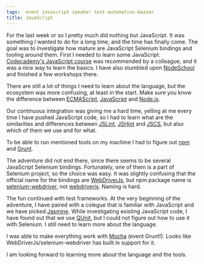 ```yaml
---
tags:  event javascript speaker test-automation-bazaar
title: JavaScript
---
```

For the last week or so I pretty much did nothing but JavaScript. It was something I wanted to do for a long time, and the time has finally come. The goal was to investigate how mature are JavaScript Selenium bindings and tooling around them. First I needed to learn some JavaScript. [Codecademy's JavaScript course](https://www.codecademy.com/learn/javascript) was recommended by a colleague, and it was a nice way to learn the basics. I have also stumbled upon [NodeSchool](http://nodeschool.io/) and finished a few workshops there.

There are still a lot of things I need to learn about the language, but the ecosystem was more confusing, at least in the start. Make sure you know the difference between [ECMAScript](https://en.wikipedia.org/wiki/ECMAScript), [JavaScript](https://en.wikipedia.org/wiki/JavaScript) and [Node.js](https://en.wikipedia.org/wiki/Node.js).

Our continuous integration was giving me a hard time, yelling at me every time I have pushed JavaScript code, so I had to learn what are the similarities and differences between [JSLint](https://en.wikipedia.org/wiki/JSLint), [JSHint](https://en.wikipedia.org/wiki/JSHint) and [JSCS](http://jscs.info/), but also which of them we use and for what.

To be able to run mentioned tools on my machine I had to figure out [npm](https://en.wikipedia.org/wiki/Npm_%28software%29) and [Grunt](http://gruntjs.com/).

The adventure did not end there, since there seems to be several JavaScript Selenium bindings. Fortunately, one of them is a part of Selenium project, so the choice was easy. It was slightly confusing that the official name for the bindings are [WebDriverJs](https://github.com/SeleniumHQ/selenium/wiki/WebDriverJs), but npm package name is [selenium-webdriver](https://www.npmjs.com/package/selenium-webdriver), not [webdriverjs](https://www.npmjs.com/package/webdriverjs). Naming is hard.

The fun continued with test frameworks. At the very beginning of the adventure, I have paired with a colegue that is familiar with JavaScript and we have picked [Jasmine](https://en.wikipedia.org/wiki/Jasmine_%28JavaScript_framework%29). While investigating existing JavaScript code, I have found out that we use [QUnit](https://en.wikipedia.org/wiki/QUnit), but I could not figure out how to use it with Selenium. I still need to learn more about the language.

I was able to make everything work with [Mocha](https://en.wikipedia.org/wiki/Mocha_%28JavaScript_framework%29) (event Grunt!). Looks like WebDriverJs/selenium-webdriver has built in support for it.

I am looking forward to learning more about the language and the tools.
